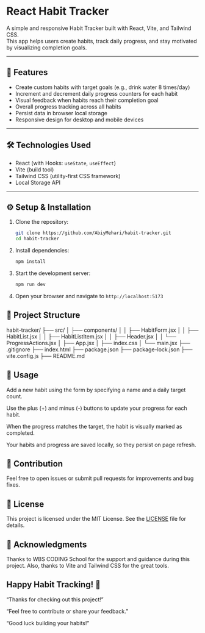 # React Habit Tracker

A simple and responsive Habit Tracker built with React, Vite, and Tailwind CSS.  
This app helps users create habits, track daily progress, and stay motivated by visualizing completion goals.

---

## 🚀 Features

- Create custom habits with target goals (e.g., drink water 8 times/day)
- Increment and decrement daily progress counters for each habit
- Visual feedback when habits reach their completion goal
- Overall progress tracking across all habits
- Persist data in browser local storage
- Responsive design for desktop and mobile devices

---

## 🛠️ Technologies Used

- React (with Hooks: `useState`, `useEffect`)
- Vite (build tool)
- Tailwind CSS (utility-first CSS framework)
- Local Storage API

---

## ⚙️ Setup & Installation

1. Clone the repository:

   ```bash
   git clone https://github.com/AbiyMehari/habit-tracker.git
   cd habit-tracker
   ```

2. Install dependencies:
   ```bash
   npm install
   ```
3. Start the development server:
   ```bash
   npm run dev
   ```
4. Open your browser and navigate to `http://localhost:5173`

## 📁 Project Structure

habit-tracker/
├── src/
│ ├── components/
│ │ ├── HabitForm.jsx
│ │ ├── HabitList.jsx
│ │ ├── HabitListItem.jsx
│ │ ├── Header.jsx
│ │ └── ProgressActions.jsx
│ ├── App.jsx
│ ├── index.css
│ └── main.jsx
├── .gitignore
├── index.html
├── package.json
├── package-lock.json
├── vite.config.js
├── README.md

## 📝 Usage

Add a new habit using the form by specifying a name and a daily target count.

Use the plus (+) and minus (-) buttons to update your progress for each habit.

When the progress matches the target, the habit is visually marked as completed.

Your habits and progress are saved locally, so they persist on page refresh.

## 🤝 Contribution

Feel free to open issues or submit pull requests for improvements and bug fixes.

## 📄 License

This project is licensed under the MIT License. See the [LICENSE](LICENSE) file for details.

## 🙏 Acknowledgments

Thanks to WBS CODING School for the support and guidance during this project.
Also, thanks to Vite and Tailwind CSS for the great tools.

## Happy Habit Tracking! 🚀

“Thanks for checking out this project!”

“Feel free to contribute or share your feedback.”

“Good luck building your habits!”
